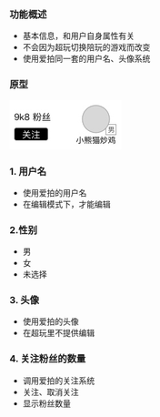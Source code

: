 ### 功能概述
* 基本信息，和用户自身属性有关
* 不会因为超玩切换陪玩的游戏而改变
* 使用爱拍同一套的用户名、头像系统

### 原型
![](img/模块-超玩详情-基本信息.jpg)

### 1. 用户名
* 使用爱拍的用户名
* 在编辑模式下，才能编辑

### 2.性别
* 男
* 女
* 未选择

### 3. 头像
* 使用爱拍的头像
* 在超玩里不提供编辑

### 4. 关注粉丝的数量
* 调用爱拍的关注系统
* 关注、取消关注
* 显示粉丝数量